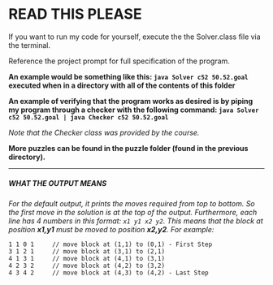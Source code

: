 # READ THIS PLEASE

If you want to run my code for yourself, execute the the Solver.class file via the terminal.

Reference the project prompt for full specification of the program.

**An example would be something like this: `java Solver c52 50.52.goal` executed when in a directory with all of the contents of this folder**

**An example of verifying that the program works as desired is by piping my program through a checker with the following command: `java Solver c52 50.52.goal | java Checker c52 50.52.goal`**

*Note that the Checker class was provided by the course.*

__More puzzles can be found in the puzzle folder (found in the previous directory).__

************************************************

##### WHAT THE OUTPUT MEANS #####

*For the default output, it prints the moves required from top to bottom. So the first move in the solution is at the top of the output. Furthermore, each line has 4 numbers in this format: `x1 y1 x2 y2`. This means that the block at position **x1,y1** must be moved to position **x2,y2**. For example:*
~~~
1 1 0 1		// move block at (1,1) to (0,1) - First Step
3 1 2 1		// move block at (3,1) to (2,1)
4 1 3 1		// move block at (4,1) to (3,1)
4 2 3 2		// move block at (4,2) to (3,2)
4 3 4 2		// move block at (4,3) to (4,2) - Last Step
~~~

